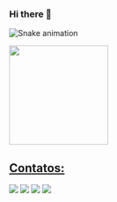 ### Hi there 👋

<!--
**vitorcmarini/vitorcmarini** is a ✨ _special_ ✨ repository because its `README.md` (this file) appears on your GitHub profile.

Here are some ideas to get you started:

- 🔭 I’m currently working on ...
- 🌱 I’m currently learning ...
- 👯 I’m looking to collaborate on ...
- 🤔 I’m looking for help with ...
- 💬 Ask me about ...
- 📫 How to reach me: ...
- 😄 Pronouns: ...
- ⚡ Fun fact: ...
-->
<!--
<div class="tenor-gif-embed" data-postid="16596559" data-share-method="host" data-aspect-ratio="1" data-width="100%"><a href="https://tenor.com/view/code-coding-programming-computer-science-programming-language-gif-16596559">Code Coding GIF</a>from <a href="https://tenor.com/search/code-gifs">Code GIFs</a></div> <script type="text/javascript" async src="https://tenor.com/embed.js"></script> -->

![Snake animation](https://github.com/vitorcmarini/vitorcmarini/blob/output/github-contribution-grid-snake.svg)

<div>
<a href="https://github.com/seu-usuário-aqui">
<img loading="lazy" height="180em" src="https://github-readme-stats.vercel.app/api/top-langs/?username=vitorcmarini&layout=compact&langs_count=7&theme=dracula"/>
<!--<img loading="lazy" height="180em" src="https://github-readme-stats.vercel.app/api?username=vitorcmarini&show_icons=true&theme=dracula&include_all_commits=true&count_private=true"/>-->
</div>

## Contatos:

<div>
<a href="https://www.youtube.com/@vitorcmarini/featured" target="_blank"><img loading="lazy" src="https://img.shields.io/badge/YouTube-FF0000?style=for-the-badge&logo=youtube&logoColor=white" target="_blank"></a>
<a href="https://www.instagram.com/vitorcmarini/" target="_blank"><img loading="lazy" src="https://img.shields.io/badge/-Instagram-%23E4405F?style=for-the-badge&logo=instagram&logoColor=white" target="_blank"></a>
<a href = "mailto:contato@vitorcmarini@gmail.com"><img loading="lazy" src="https://img.shields.io/badge/Gmail-D14836?style=for-the-badge&logo=gmail&logoColor=white" target="_blank"></a>
<a href="https://www.linkedin.com/in/vitor-marini-a0303546/" target="_blank"><img loading="lazy" src="https://img.shields.io/badge/-LinkedIn-%230077B5?style=for-the-badge&logo=linkedin&logoColor=white" target="_blank"></a>   
</div>
